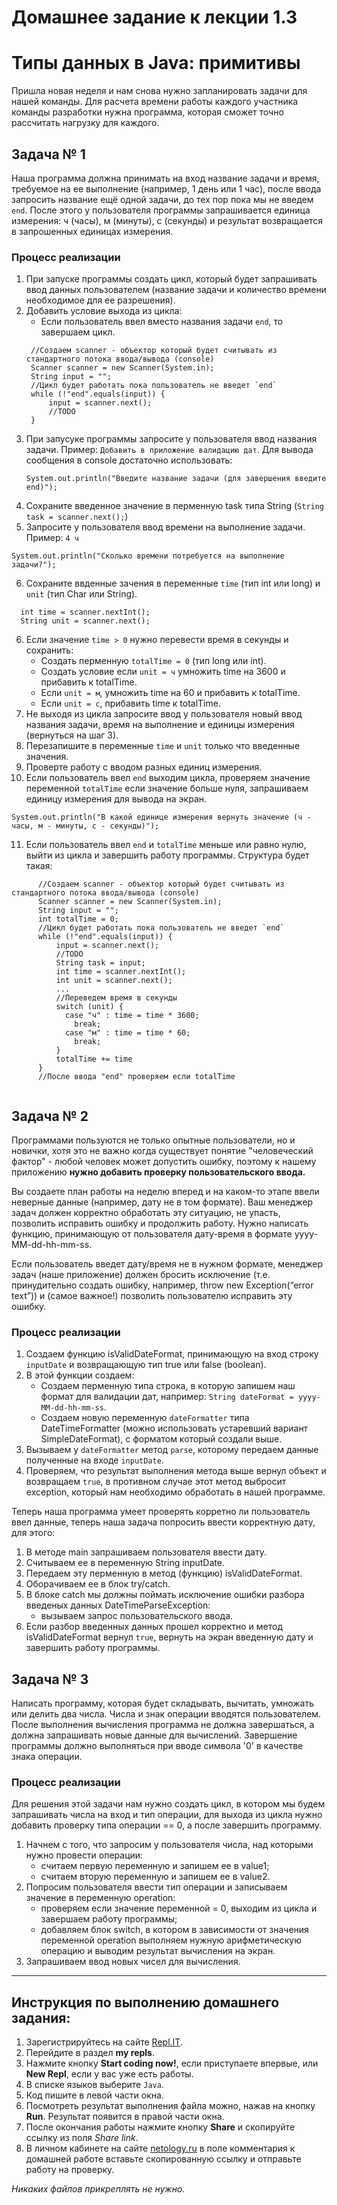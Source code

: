 # Домашнее задание к лекции 1.3	
# Типы данных в Java: примитивы

Пришла новая неделя и нам снова нужно запланировать задачи для нашей команды.
Для расчета времени работы каждого участника команды разработки нужна программа, которая сможет точно рассчитать нагрузку для каждого.

## Задача № 1

Наша программа должна принимать на вход название задачи и время, требуемое на ее выполнение (например, 1 день или 1 час), после ввода запросить название ещё одной задачи, до тех пор пока мы не введем `end`. 
После этого у пользователя программы запрашивается единица измерения: ч (часы), м (минуты), с (секунды) и результат возвращается в запрошенных единицах измерения.

### Процесс реализации

1. При запуске программы создать цикл, который будет запрашивать ввод данных пользователем (название задачи и количество времени необходимое для ее разрешения).
2. Добавить условие выхода из цикла:
   - Если пользователь ввел вместо названия задачи `end`, то завершаем цикл.
   ```
    //Создаем scanner - объектор который будет считывать из стандартного потока ввода/вывода (console)
    Scanner scanner = new Scanner(System.in);
    String input = "";
    //Цикл будет работать пока пользователь не введет `end`
    while (!"end".equals(input)) {
        input = scanner.next();
        //TODO
    }
    ```
3. При запусуке программы запросите у пользователя ввод названия задачи. Пример: `Добавить в приложение валидацию дат`.
   Для вывода сообщения в console достаточно использовать:
   ```
   System.out.println("Введите название задачи (для завершения введите end)");
   ```
4. Сохраните введенное значение в перменную task типа String (`String task = scanner.next();`)
5. Запросите у пользователя ввод времени на выполнение задачи. Пример: `4 ч`
  ```
  System.out.println("Сколько времени потребуется на выполнение задачи?");
  ```
6. Сохраните ввденные зачения в переменные `time` (тип int или long) и `unit` (тип Char или String).
  ```
    int time = scanner.nextInt();
    String unit = scanner.next();
  ```
6. Если значение `time > 0` нужно перевести время в секунды и сохранить:
   - Создать перменную `totalTime = 0` (тип long или int).
   - Создать условие если `unit = ч` умножить time на 3600 и прибавить к totalTime.
   - Если `unit = м`, умножить time на 60 и прибавить к totalTime.
   - Если `unit = с`, прибавить time к totalTime.
7. Не выходя из цикла запросите ввод у пользователя новый ввод названия задачи, время на выполнение и единицы измерения (вернуться на шаг 3).
8. Перезапишите в переменные `time` и `unit` только что введенные значения.
9. Проверте работу с вводом разных единиц измерения.
10. Если пользователь ввел `end` выходим цикла, проверяем значение переменной `totalTime` если значение больше нуля, запрашиваем единицу измерения для вывода на экран.
  ```
  System.out.println("В какой единице измерения вернуть значение (ч - часы, м - минуты, c - секунды)");
  ```
11. Если пользователь ввел `end` и `totalTime` меньше или равно нулю, выйти из цикла и завершить работу программы.
Структура будет такая:
```
      //Создаем scanner - объектор который будет считывать из стандартного потока ввода/вывода (console)
      Scanner scanner = new Scanner(System.in);
      String input = "";
      int totalTime = 0;
      //Цикл будет работать пока пользователь не введет `end`
      while (!"end".equals(input)) {
          input = scanner.next();
          //TODO
          String task = input;
          int time = scanner.nextInt();
          int unit = scanner.next();
          ...
          //Переведем время в секунды
          switch (unit) {
            case "ч" : time = time * 3600;
              break;
            case "м" : time = time * 60;
              break;     
          }
          totalTime += time
      }
      //После ввода "end" проверяем если totalTime
      

```    

## Задача № 2

Программами пользуются не только опытные пользователи, но и новички, хотя это не важно когда существует понятие "человеческий фактор" - любой человек может допустить ошибку, поэтому к нашему приложению **нужно добавить проверку пользовательского ввода.** 

Вы создаете план работы на неделю вперед и на каком-то этапе ввели неверные данные (например, дату не в том формате). Ваш менеджер задач должен корректно обработать эту ситуацию, не упасть, позволить исправить ошибку и продолжить работу.
Нужно написать функцию, принимающую от пользователя дату-время в формате yyyy-MM-dd-hh-mm-ss. 

Если пользователь введет дату/время не в нужном формате, менеджер задач (наше приложение) должен бросить исключение (т.е. принудительно создать ошибку, например, throw new Exception(“error text”)) и (самое важное!) позволить пользователю исправить эту ошибку.

### Процесс реализации

1. Создаем функцию isValidDateFormat, принимающую на вход строку `inputDate` и возвращающую тип true или false (boolean).
2. В этой функции создаем: 
   - Создаем перменную типа строка, в которую запишем наш формат для валидации дат, например: `String dateFormat = yyyy-MM-dd-hh-mm-ss`.
   - Создаем новую переменную `dateFormatter` типа DateTimeFormatter (можно использовать устаревший вариант SimpleDateFormat), с форматом который создали выше.
3. Вызываем у `dateFormatter` метод `parse`, которому передаем данные полученные на входе `inputDate`.
4. Проверяем, что результат выполнения метода выше вернул объект и возвращаем `true`, в противном случае этот метод выбросит exception, который нам необходимо обработать в нашей программе.

Теперь наша программа умеет проверять корретно ли пользователь ввел данные, теперь наша задача попросить ввести корректную дату, для этого:

1. В методе main запрашиваем пользователя ввести дату.
2. Считываем ее в переменную String inputDate.
3. Передаем эту перменную в метод (функцию) isValidDateFormat.
4. Оборачиваем ее в блок try/catch.
5. В блоке catch мы должны поймать иcключение ошибки разбора введеных данных DateTimeParseException:
   - вызываем запрос пользовательского ввода.
6. Если разбор введенных данных прошел корректно и метод isValidDateFormat вернул `true`, вернуть на экран введенную дату и завершить работу программы.       


## Задача № 3

Написать программу, которая будет складывать, вычитать, умножать или делить два числа. Числа и знак операции вводятся пользователем. После выполнения вычисления программа не должна завершаться, а должна запрашивать новые данные для вычислений. Завершение программы должно выполняться при вводе символа '0' в качестве знака операции.

### Процесс реализации

Для решения этой задачи нам нужно создать цикл, в котором мы будем запрашивать числа на вход и тип операции, для выхода из цикла нужно добавить проверку типа операции == 0, а после завершить программу.
1. Начнем с того, что запросим у пользователя числа, над которыми нужно провести операции:
   - считаем первую переменную и запишем ее в value1;
   - считаем вторую переменную и запишем ее в value2.
2. Попросим пользователя ввести тип операции и записываем значение в переменную operation:
   - проверяем если значение переменной = 0, выходим из цикла и завершаем работу программы;
   - добавляем блок switch, в котором в зависимости от значения переменной operation выполняем нужную арифметическую операцию и выводим результат вычисления на экран.
3. Запрашиваем ввод новых чисел для вычисления.    

---

## Инструкция по выполнению домашнего задания:

1. Зарегистрируйтесь на сайте [Repl.IT](https://repl.it/).
2. Перейдите в раздел **my repls**.
3. Нажмите кнопку **Start coding now!**, если приступаете впервые, или **New Repl**, если у вас уже есть работы.
4. В списке языков выберите `Java`.
5. Код пишите в левой части окна.
6. Посмотреть результат выполнения файла можно, нажав на кнопку **Run**. Результат появится в правой части окна.
7. После окончания работы нажмите кнопку **Share** и скопируйте ссылку из поля _Share link_.
8. В личном кабинете на сайте [netology.ru](http://netology.ru/) в поле комментария к домашней работе вставьте скопированную ссылку и отправьте работу на проверку.

_Никаких файлов прикреплять не нужно._
